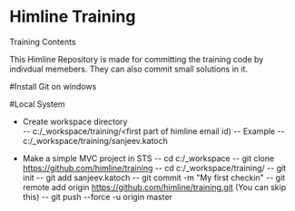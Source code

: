 # Himline Training
Training Contents 

This Himline Repository is made for committing the training code by indivdual memebers. They can also commit small solutions in it.

#Install Git on windows

#Local System 
- Create workspace directory  
		-- c:/_workspace/training/<first part of himline email id)
		-- Example 
		-- c:/_workspace/training/sanjeev.katoch
		
- Make a simple MVC project in STS
                -- cd c:/_workspace
		-- git clone https://github.com/himline/training
		-- cd c:/_workspace/training/
		-- git init
		-- git add sanjeev.katoch
		-- git commit -m "My first checkin"
		-- git remote add origin https://github.com/himline/training.git  (You can skip this)
		-- git push --force -u origin master
